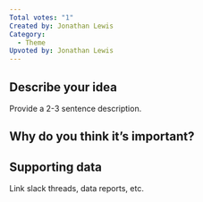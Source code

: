 ```yaml
---
Total votes: "1"
Created by: Jonathan Lewis
Category:
  - Theme
Upvoted by: Jonathan Lewis
---
```

## Describe your idea
Provide a 2-3 sentence description.
  
## Why do you think it’s important?
## Supporting data
Link slack threads, data reports, etc.